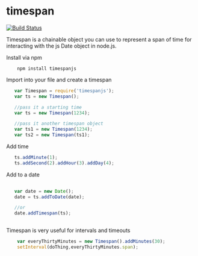 timespan 
========

[![Build Status](https://secure.travis-ci.org/dmamills/timespan.png)](http://travis-ci.org/dmamills/timespan)

Timespan is a chainable object you can use to represent a span of time for interacting with the js Date object in node.js.

Install via npm
```
	npm install timespanjs
```

Import into your file and create a timespan
 ```javascript
    var Timespan = require('timespanjs');
    var ts = new Timespan();

    //pass it a starting time
    var ts = new Timespan(1234);

    //pass it another timespan object
    var ts1 = new Timespan(1234);
    var ts2 = new Timespan(ts1);
 ```
 
 Add time
 
 ```javascript
    ts.addMinute(1);
    ts.addSecond(2).addHour(3).addDay(4);
 ```  
 
 Add to a date
 ```javascript
  
    var date = new Date();
    date = ts.addToDate(date);

    //or
    date.addTimespan(ts);
  
 ```

Timespan is very useful for intervals and timeouts

```javascript
	var everyThirtyMinutes = new Timespan().addMinutes(30);
	setInterval(doThing,everyThirtyMinutes.span);
```

    
